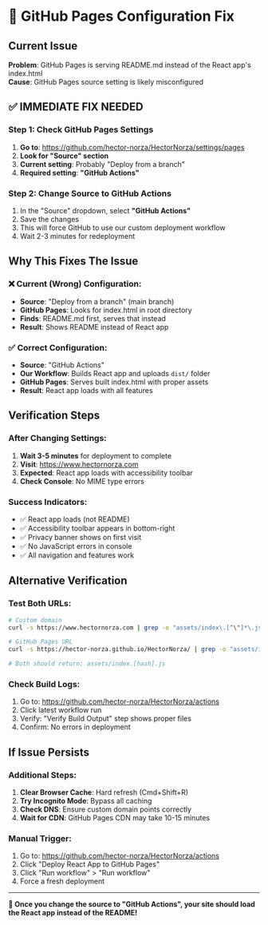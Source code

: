 # 🔧 GitHub Pages Configuration Fix

## Current Issue
**Problem**: GitHub Pages is serving README.md instead of the React app's index.html  
**Cause**: GitHub Pages source setting is likely misconfigured

## ✅ IMMEDIATE FIX NEEDED

### Step 1: Check GitHub Pages Settings
1. **Go to**: https://github.com/hector-norza/HectorNorza/settings/pages
2. **Look for "Source" section**
3. **Current setting**: Probably "Deploy from a branch" 
4. **Required setting**: **"GitHub Actions"**

### Step 2: Change Source to GitHub Actions
1. In the "Source" dropdown, select **"GitHub Actions"**
2. Save the changes
3. This will force GitHub to use our custom deployment workflow
4. Wait 2-3 minutes for redeployment

## Why This Fixes The Issue

### ❌ Current (Wrong) Configuration:
- **Source**: "Deploy from a branch" (main branch)
- **GitHub Pages**: Looks for index.html in root directory
- **Finds**: README.md first, serves that instead
- **Result**: Shows README instead of React app

### ✅ Correct Configuration:
- **Source**: "GitHub Actions" 
- **Our Workflow**: Builds React app and uploads `dist/` folder
- **GitHub Pages**: Serves built index.html with proper assets
- **Result**: React app loads with all features

## Verification Steps

### After Changing Settings:
1. **Wait 3-5 minutes** for deployment to complete
2. **Visit**: https://www.hectornorza.com
3. **Expected**: React app loads with accessibility toolbar
4. **Check Console**: No MIME type errors

### Success Indicators:
- ✅ React app loads (not README)
- ✅ Accessibility toolbar appears in bottom-right
- ✅ Privacy banner shows on first visit  
- ✅ No JavaScript errors in console
- ✅ All navigation and features work

## Alternative Verification

### Test Both URLs:
```bash
# Custom domain
curl -s https://www.hectornorza.com | grep -o "assets/index\.[^\"]*\.js"

# GitHub Pages URL  
curl -s https://hector-norza.github.io/HectorNorza/ | grep -o "assets/index\.[^\"]*\.js"

# Both should return: assets/index.[hash].js
```

### Check Build Logs:
1. Go to: https://github.com/hector-norza/HectorNorza/actions
2. Click latest workflow run
3. Verify: "Verify Build Output" step shows proper files
4. Confirm: No errors in deployment

## If Issue Persists

### Additional Steps:
1. **Clear Browser Cache**: Hard refresh (Cmd+Shift+R)
2. **Try Incognito Mode**: Bypass all caching
3. **Check DNS**: Ensure custom domain points correctly
4. **Wait for CDN**: GitHub Pages CDN may take 10-15 minutes

### Manual Trigger:
1. Go to: https://github.com/hector-norza/HectorNorza/actions
2. Click "Deploy React App to GitHub Pages"
3. Click "Run workflow" > "Run workflow"
4. Force a fresh deployment

---

**🎯 Once you change the source to "GitHub Actions", your site should load the React app instead of the README!**
